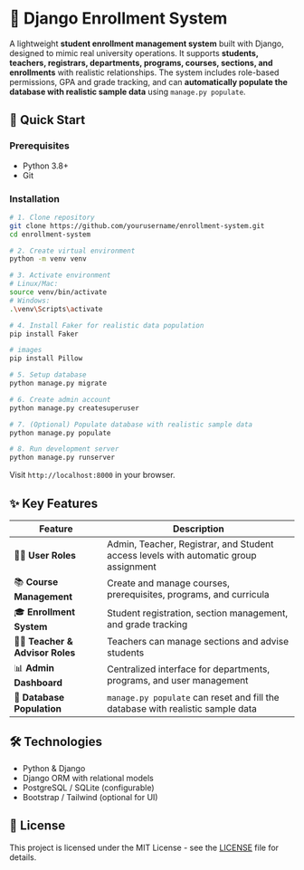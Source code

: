 # 📝 Django Enrollment System

A lightweight **student enrollment management system** built with Django, designed to mimic real university operations.
It supports **students, teachers, registrars, departments, programs, courses, sections, and enrollments** with realistic relationships.
The system includes role-based permissions, GPA and grade tracking, and can **automatically populate the database with realistic sample data** using `manage.py populate`.

## 🚀 Quick Start

### Prerequisites

* Python 3.8+
* Git

### Installation

```bash
# 1. Clone repository
git clone https://github.com/yourusername/enrollment-system.git
cd enrollment-system

# 2. Create virtual environment
python -m venv venv

# 3. Activate environment
# Linux/Mac:
source venv/bin/activate
# Windows:
.\venv\Scripts\activate

# 4. Install Faker for realistic data population
pip install Faker

# images
pip install Pillow 

# 5. Setup database
python manage.py migrate

# 6. Create admin account
python manage.py createsuperuser

# 7. (Optional) Populate database with realistic sample data
python manage.py populate

# 8. Run development server
python manage.py runserver
```

Visit `http://localhost:8000` in your browser.

## ✨ Key Features

| Feature                           | Description                                                                          |
| --------------------------------- | ------------------------------------------------------------------------------------ |
| 👨‍💼 **User Roles**              | Admin, Teacher, Registrar, and Student access levels with automatic group assignment |
| 📚 **Course Management**          | Create and manage courses, prerequisites, programs, and curricula                    |
| 🎓 **Enrollment System**          | Student registration, section management, and grade tracking                         |
| 🧑‍🏫 **Teacher & Advisor Roles** | Teachers can manage sections and advise students                                     |
| 📊 **Admin Dashboard**            | Centralized interface for departments, programs, and user management                 |
| 🔄 **Database Population**        | `manage.py populate` can reset and fill the database with realistic sample data      |

## 🛠️ Technologies

* Python & Django
* Django ORM with relational models
* PostgreSQL / SQLite (configurable)
* Bootstrap / Tailwind (optional for UI)

## 📜 License

This project is licensed under the MIT License - see the [LICENSE](LICENSE) file for details.

